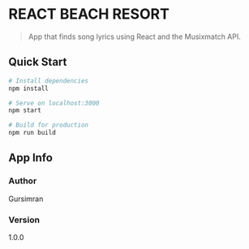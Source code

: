 # REACT BEACH RESORT

> App that finds song lyrics using React and the Musixmatch API.


## Quick Start

```bash
# Install dependencies
npm install

# Serve on localhost:3000
npm start

# Build for production
npm run build
```

## App Info

### Author

Gursimran

### Version

1.0.0

